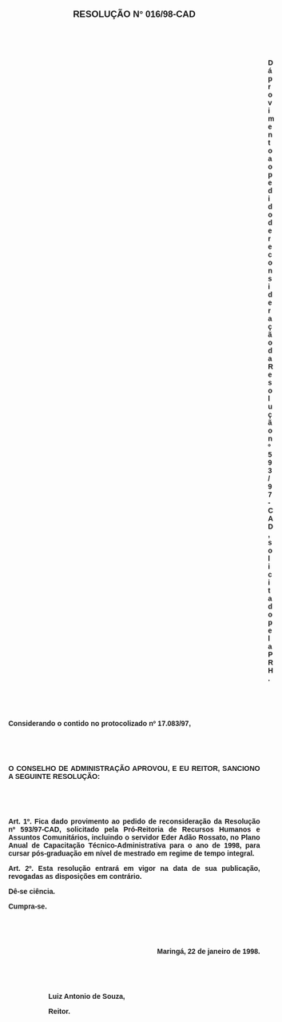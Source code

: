 <BODY>

<B><FONT FACE="Arial"><P ALIGN="CENTER"></P>
</FONT><FONT FACE="Arial" SIZE=4><P ALIGN="CENTER">RESOLU&Ccedil;&Atilde;O    N°   016/98-CAD</P>
</FONT><FONT FACE="Arial"><P ALIGN="CENTER"></P>
<P ALIGN="CENTER">&nbsp;</P>
<P ALIGN="CENTER">&nbsp;</P><DIR>
<DIR>
<DIR>
<DIR>
<DIR>
<DIR>
<DIR>
<DIR>
<DIR>
<DIR>
<DIR>
<DIR>
<DIR>

<P ALIGN="JUSTIFY">D&aacute; provimento ao pedido de reconsidera&ccedil;&atilde;o da Resolu&ccedil;&atilde;o nº 593/97-CAD, solicitado pela PRH.</P>
<P ALIGN="JUSTIFY"></P>
</B><P ALIGN="JUSTIFY">&nbsp;</P>
<P ALIGN="JUSTIFY">&nbsp;</P></DIR>
</DIR>
</DIR>
</DIR>
</DIR>
</DIR>
</DIR>
</DIR>
</DIR>
</DIR>
</DIR>
</DIR>
</DIR>

<P ALIGN="JUSTIFY">Considerando o contido no <B>protocolizado nº 17.083/97,</P>
</B><P ALIGN="JUSTIFY"></P>
<P ALIGN="JUSTIFY">&nbsp;</P>
<P ALIGN="JUSTIFY">&nbsp;</P>
<B><P ALIGN="JUSTIFY">O CONSELHO DE ADMINISTRA&Ccedil;&Atilde;O APROVOU, E EU REITOR, SANCIONO A SEGUINTE RESOLU&Ccedil;&Atilde;O:</P>
<P ALIGN="JUSTIFY"></P>
<P ALIGN="JUSTIFY">&nbsp;</P>
<P ALIGN="JUSTIFY">&nbsp;</P>
<P ALIGN="JUSTIFY">Art. 1º. </B>Fica dado provimento ao pedido de reconsidera&ccedil;&atilde;o da Resolu&ccedil;&atilde;o nº 593/97-CAD, solicitado pela Pr&oacute;-Reitoria de Recursos Humanos e Assuntos Comunit&aacute;rios, incluindo o servidor <B>Eder Ad&atilde;o Rossato</B>, no Plano Anual de Capacita&ccedil;&atilde;o T&eacute;cnico-Administrativa para o ano de 1998, para cursar p&oacute;s-gradua&ccedil;&atilde;o em n&iacute;vel de mestrado em regime de tempo integral.</P>
<B><P ALIGN="JUSTIFY">Art. 2º. </B>Esta resolu&ccedil;&atilde;o entrar&aacute; em vigor na data de sua publica&ccedil;&atilde;o, revogadas as disposi&ccedil;&otilde;es em contr&aacute;rio.</P>
<P ALIGN="JUSTIFY">D&ecirc;-se ci&ecirc;ncia.</P>
<P ALIGN="JUSTIFY">Cumpra-se.</P>
<P ALIGN="JUSTIFY"></P>
<P ALIGN="JUSTIFY">&nbsp;</P>
<P ALIGN="JUSTIFY">&nbsp;</P><DIR>
<DIR>

<P ALIGN="RIGHT">Maring&aacute;, 22 de janeiro de 1998.</P>
<P ALIGN="JUSTIFY"></P>
<P ALIGN="JUSTIFY">&nbsp;</P>
<P ALIGN="JUSTIFY">&nbsp;</P>
<P ALIGN="JUSTIFY">Luiz Antonio de Souza,</P>
<B><P ALIGN="JUSTIFY">Reitor.</P>
</B><P ALIGN="JUSTIFY"></P>
<P ALIGN="JUSTIFY">&nbsp;</P>
<P ALIGN="CENTER">&nbsp;</P></DIR>
</DIR>
</FONT></BODY>
